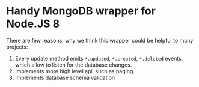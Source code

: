 # Handy MongoDB wrapper for Node.JS 8

There are few reasons, why we think this wrapper could be helpful to many projects:

1. Every update method emits `*.updated`, `*.created`, `*.deleted` events, which allow to listen for the database changes.
2. Implements more high level api, such as paging.
3. Implements database schema validation
